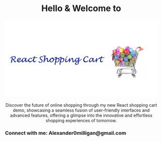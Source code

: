 <h1 align="center">Hello & Welcome to</h1>

<h3 align="center">
    <a href="https://github.com/Alexander-Milligan/">
        <img src="ReactShoppingCartHeader.gif"/>
    </a>
</h3>

<p align="center">
Discover the future of online shopping through my new React shopping cart demo, showcasing a seamless fusion of user-friendly interfaces and advanced features, offering a glimpse into the innovative and effortless shopping experiences of tomorrow.
</p>

<h3 align="left">Connect with me: Alexander0milligan@gmail.com</h3>
